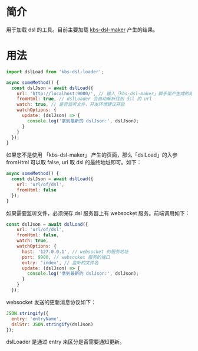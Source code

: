 # 简介

用于加载 dsl 的工具。目前主要加载 [kbs-dsl-maker](https://github.com/leeenx/kbs-dsl-maker) 产生的结果。

# 用法

```javascript
import dslLoad from 'kbs-dsl-loader';

async someMethod() {
  const dslJson = await dslLoad({
    url: 'http://localhost:9000/', // 输入「kbs-dsl-maker」脚手架产生成的路由
    fromHtml: true, // dslLoader 会自动解析找到 dsl 的 url
    watch: true, // 是否监听文件，开发环境建议开启
    watchOptions: {
      update: (dslJson) => {
        console.log('拿到最新的 dslJson:', dslJson);
      }
    }
  });
}
```

如果您不是使用 「kbs-dsl-maker」 产生的页面，那么「dslLoad」的入参 fromHtml 可以取 false, url 取 dsl 的最终地址即可。如下：
```javascript
async someMethod() {
  const dslJson = await dslLoad({
    url: 'url/of/dsl',
    fromHtml: false
  });
}
```
如果需要监听文件，必须保存 dsl 服务器上有 websocket 服务。前端调用如下：

```javascript
const dslJson = await dslLoad({
    url: 'url/of/dsl',
    fromHtml: false,
    watch: true,
    watchOptions: {
      host: '127.0.0.1', // websocket 的服务地址
      port: 9900, // websocket 服务的端口
      entry: 'index', // 监听的文件名
      update: (dslJson) => {
        console.log('拿到最新的 dslJson:', dslJson);
      }
    }
  });

```

websocket 发送的更新消息协议如下：

```javascript
JSON.stringify({
  entry: 'entryName',
  dslStr: JSON.stringify(dslJson)
});
```

dslLoader 是通过 entry 来区分是否需要通知更新。

